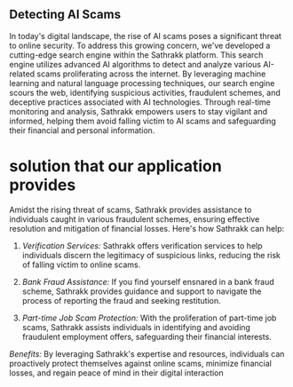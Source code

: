 ## Detecting AI Scams
In today's digital landscape, the rise of AI scams poses a significant threat to online security. 
To address this growing concern, we've developed a cutting-edge search engine within the Sathrakk platform. This search engine utilizes advanced AI algorithms to detect and analyze various AI-related scams proliferating across the internet. By leveraging machine learning and natural language processing techniques, our search engine scours the web, identifying suspicious activities, fraudulent schemes, and deceptive practices associated with AI technologies. 
Through real-time monitoring and analysis, Sathrakk empowers users to stay vigilant and informed, helping them avoid falling victim to AI scams and safeguarding their financial and personal information.
# solution that our application provides
 Amidst the rising threat of scams, Sathrakk provides assistance to individuals caught in various fraudulent schemes, ensuring effective resolution and mitigation of financial losses. Here's how Sathrakk can help:

1. *Verification Services:* Sathrakk offers verification services to help individuals discern the legitimacy of suspicious links, reducing the risk of falling victim to online scams.

2. *Bank Fraud Assistance:* If you find yourself ensnared in a bank fraud scheme, Sathrakk provides guidance and support to navigate the process of reporting the fraud and seeking restitution.

3. *Part-time Job Scam Protection:* With the proliferation of part-time job scams, Sathrakk assists individuals in identifying and avoiding fraudulent employment offers, safeguarding their financial interests.

*Benefits:* By leveraging Sathrakk's expertise and resources, individuals can proactively protect themselves against online scams, minimize financial losses, and regain peace of mind in their digital interaction
